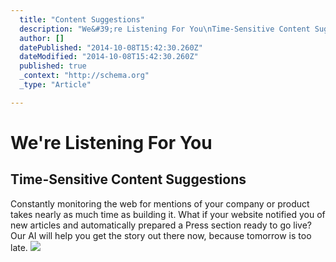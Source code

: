 ```yaml
---
  title: "Content Suggestions"
  description: "We&#39;re Listening For You\nTime-Sensitive Content Suggestions\nConstantly monitoring the web for mentions of your company or product takes nearly as much time a"
  author: []
  datePublished: "2014-10-08T15:42:30.260Z"
  dateModified: "2014-10-08T15:42:30.260Z"
  published: true
  _context: "http://schema.org"
  _type: "Article"

---
```

# We're Listening For You

## Time-Sensitive Content Suggestions

Constantly monitoring the web for mentions of your company or product takes nearly as much time as building it. What if your website notified you of new articles and automatically prepared a Press section ready to go live? Our AI will help you get the story out there now, because tomorrow is too late.
![](https://s3-us-west-2.amazonaws.com/cdn.thegrid.io/posts/Content+Suggestions.png)